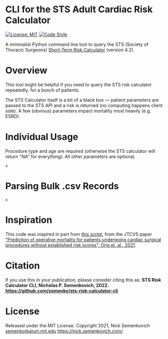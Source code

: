 # CLI for the STS Adult Cardiac Risk Calculator
[![License: MIT](https://img.shields.io/badge/License-MIT-yellow.svg)](https://opensource.org/licenses/MIT)
[![Code
Style](https://img.shields.io/badge/code%20style-black-000000.svg)](https://github.com/python/black)

A minimalist Python command line tool to query the STS (Society of Thoracic Surgeons) [Short-Term Risk Calculator](https://www.sts.org/resources/risk-calculator) (version 4.2).

# Overview
This tool might be helpful if you need to query the STS risk calculator repeatedly, for a bunch of patients.

The STS Calculator itself is a bit of a black box — patient parameters are passed to the STS API and a risk is returned (no computing happens client side).  A few (obvious) parameters impact mortality most heavily (e.g. ESRD).


# Individual Usage

Procedure type and age are required (otherwise the STS calculator will return "NA" for everything). All other parameters are optional.

```
x
```

# Parsing Bulk .csv Records

```
x
```

# Inspiration

This code was inspired in part from [this script](https://github.com/aguirre-lab/sts-ml/blob/main/scripts/query_sts_calculator.py), from the JTCVS paper ["Prediction of operative mortality for patients undergoing cardiac surgical procedures without established risk scores", Ong et. al., 2021](https://pubmed.ncbi.nlm.nih.gov/34607725/).

# Citation
If you use this in your publication, please consider citing this as: **STS Risk Calculator CLI, Nicholas P. Semenkovich, 2022. https://github.com/semenko/sts-risk-calculator-cli**

# License
Released under the MIT License.  Copyright 2021, Nick Semenkovich <semenko@alum.mit.edu> https://nick.semenkovich.com/